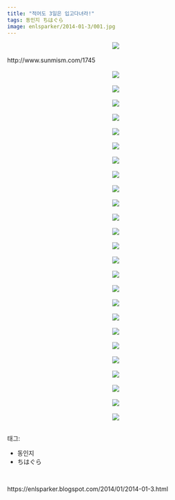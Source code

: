 ```yaml
---
title: "적어도 3일은 입고다녀라!"
tags: 동인지 ちはぐら
image: enlsparker/2014-01-3/001.jpg
---
```

<div class="article">
<div class="post-body entry-content" id="post-body-1855574518491545753" itemprop="description articleBody">
<div class="separator" style="clear: both; text-align: center;">
<a href="//3.bp.blogspot.com/-APT2O_uqQ_0/UuKjkFRa4DI/AAAAAAAAEzo/qXX1FH6k2WQ/s1600/000.jpg" imageanchor="1" style="margin-left: 1em; margin-right: 1em;"><img border="0" src="{{ site.nasurl }}/enlsparker/2014-01-3/000.jpg"/></a></div>
<br/>
<a name="more"></a>http://www.sunmism.com/1745<br/>
<br/>
<div class="separator" style="clear: both; text-align: center;">
<a href="//1.bp.blogspot.com/-sG7Rj83P2BE/UuKjjYw-z9I/AAAAAAAAEzk/z0_FOZrSJEs/s1600/001.jpg" imageanchor="1" style="margin-left: 1em; margin-right: 1em;"><img border="0" src="{{ site.nasurl }}/enlsparker/2014-01-3/001.jpg"/></a></div>
<br/>
<div class="separator" style="clear: both; text-align: center;">
<a href="//3.bp.blogspot.com/-h1xJsEqBY50/UuKjkQO3Z_I/AAAAAAAAEzw/9wfrsEEKWgk/s1600/002.jpg" imageanchor="1" style="margin-left: 1em; margin-right: 1em;"><img border="0" src="{{ site.nasurl }}/enlsparker/2014-01-3/002.jpg"/></a></div>
<br/>
<div class="separator" style="clear: both; text-align: center;">
<a href="//4.bp.blogspot.com/-i02dqOKBPOk/UuKjmX3aodI/AAAAAAAAEz8/RZNAe76oH-M/s1600/003.jpg" imageanchor="1" style="margin-left: 1em; margin-right: 1em;"><img border="0" src="{{ site.nasurl }}/enlsparker/2014-01-3/003.jpg"/></a></div>
<br/>
<div class="separator" style="clear: both; text-align: center;">
<a href="//1.bp.blogspot.com/-DVBOrFgvlZ0/UuKjnNnWiXI/AAAAAAAAE0E/ePH4Vu2hdr0/s1600/004.jpg" imageanchor="1" style="margin-left: 1em; margin-right: 1em;"><img border="0" src="{{ site.nasurl }}/enlsparker/2014-01-3/004.jpg"/></a></div>
<br/>
<div class="separator" style="clear: both; text-align: center;">
<a href="//2.bp.blogspot.com/-wcgAeVqR6dQ/UuKjnR0x2oI/AAAAAAAAE0I/xkxF3mK-Jpo/s1600/005.jpg" imageanchor="1" style="margin-left: 1em; margin-right: 1em;"><img border="0" src="{{ site.nasurl }}/enlsparker/2014-01-3/005.jpg"/></a></div>
<br/>
<div class="separator" style="clear: both; text-align: center;">
<a href="//4.bp.blogspot.com/-Y4RGuR_NBW4/UuKjoXK70RI/AAAAAAAAE0U/loXmTNH_BuQ/s1600/006.jpg" imageanchor="1" style="margin-left: 1em; margin-right: 1em;"><img border="0" src="{{ site.nasurl }}/enlsparker/2014-01-3/006.jpg"/></a></div>
<br/>
<div class="separator" style="clear: both; text-align: center;">
<a href="//2.bp.blogspot.com/-uYegkcCHjjs/UuKjqBqRwRI/AAAAAAAAE0c/E3PNAN4xnNo/s1600/007.jpg" imageanchor="1" style="margin-left: 1em; margin-right: 1em;"><img border="0" src="{{ site.nasurl }}/enlsparker/2014-01-3/007.jpg"/></a></div>
<br/>
<div class="separator" style="clear: both; text-align: center;">
<a href="//2.bp.blogspot.com/-r8hTHdyBoCw/UuKjquJ67lI/AAAAAAAAE0k/kwSHodSNT4A/s1600/008.jpg" imageanchor="1" style="margin-left: 1em; margin-right: 1em;"><img border="0" src="{{ site.nasurl }}/enlsparker/2014-01-3/008.jpg"/></a></div>
<br/>
<div class="separator" style="clear: both; text-align: center;">
<a href="//4.bp.blogspot.com/-rjMFvuTZSuc/UuKjqmUsm5I/AAAAAAAAE0g/6srrN5sftP0/s1600/009.jpg" imageanchor="1" style="margin-left: 1em; margin-right: 1em;"><img border="0" src="{{ site.nasurl }}/enlsparker/2014-01-3/009.jpg"/></a></div>
<br/>
<div class="separator" style="clear: both; text-align: center;">
<a href="//4.bp.blogspot.com/-dR0HgQglLF4/UuKjtNaZoPI/AAAAAAAAE00/EL2sCDzd2is/s1600/010.jpg" imageanchor="1" style="margin-left: 1em; margin-right: 1em;"><img border="0" src="{{ site.nasurl }}/enlsparker/2014-01-3/010.jpg"/></a></div>
<br/>
<div class="separator" style="clear: both; text-align: center;">
<a href="//4.bp.blogspot.com/-i97znfiyNdE/UuKjtiJ3mPI/AAAAAAAAE04/NTTNjxHvHKA/s1600/011.jpg" imageanchor="1" style="margin-left: 1em; margin-right: 1em;"><img border="0" src="{{ site.nasurl }}/enlsparker/2014-01-3/011.jpg"/></a></div>
<br/>
<div class="separator" style="clear: both; text-align: center;">
<a href="//3.bp.blogspot.com/-OqFLv3mQGg8/UuKjtlTFpUI/AAAAAAAAE1A/2FUVHFOf8-8/s1600/012.jpg" imageanchor="1" style="margin-left: 1em; margin-right: 1em;"><img border="0" src="{{ site.nasurl }}/enlsparker/2014-01-3/012.jpg"/></a></div>
<br/>
<div class="separator" style="clear: both; text-align: center;">
<a href="//2.bp.blogspot.com/-qK_OSEoqHM4/UuKjvKqTatI/AAAAAAAAE1M/n2qLxL0YGEo/s1600/013.jpg" imageanchor="1" style="margin-left: 1em; margin-right: 1em;"><img border="0" src="{{ site.nasurl }}/enlsparker/2014-01-3/013.jpg"/></a></div>
<br/>
<div class="separator" style="clear: both; text-align: center;">
<a href="//4.bp.blogspot.com/-80Bj7ddNrkQ/UuKjwFfoYxI/AAAAAAAAE1U/W11zsjDJ_Cw/s1600/014.jpg" imageanchor="1" style="margin-left: 1em; margin-right: 1em;"><img border="0" src="{{ site.nasurl }}/enlsparker/2014-01-3/014.jpg"/></a></div>
<br/>
<div class="separator" style="clear: both; text-align: center;">
<a href="//3.bp.blogspot.com/-HU88-Ult3Jg/UuKjw7rwZmI/AAAAAAAAE1c/WpwpSTeJqsw/s1600/015.jpg" imageanchor="1" style="margin-left: 1em; margin-right: 1em;"><img border="0" src="{{ site.nasurl }}/enlsparker/2014-01-3/015.jpg"/></a></div>
<br/>
<div class="separator" style="clear: both; text-align: center;">
<a href="//4.bp.blogspot.com/-Fy_OaRjTbtA/UuKjxsQZnsI/AAAAAAAAE1k/o_pUgQAjYy4/s1600/016.jpg" imageanchor="1" style="margin-left: 1em; margin-right: 1em;"><img border="0" src="{{ site.nasurl }}/enlsparker/2014-01-3/016.jpg"/></a></div>
<br/>
<div class="separator" style="clear: both; text-align: center;">
<a href="//3.bp.blogspot.com/-v_--4WXEF3Y/UuKjzFDXXDI/AAAAAAAAE1w/cvDLt405Cow/s1600/017.jpg" imageanchor="1" style="margin-left: 1em; margin-right: 1em;"><img border="0" src="{{ site.nasurl }}/enlsparker/2014-01-3/017.jpg"/></a></div>
<br/>
<div class="separator" style="clear: both; text-align: center;">
<a href="//2.bp.blogspot.com/-aGu532ivYDU/UuKjzMj7WTI/AAAAAAAAE1s/DN4M2V6eFro/s1600/018.jpg" imageanchor="1" style="margin-left: 1em; margin-right: 1em;"><img border="0" src="{{ site.nasurl }}/enlsparker/2014-01-3/018.jpg"/></a></div>
<br/>
<div class="separator" style="clear: both; text-align: center;">
<a href="//2.bp.blogspot.com/-NOBvZVS4IHk/UuKjz_nobrI/AAAAAAAAE10/TKuG55lyatg/s1600/019.jpg" imageanchor="1" style="margin-left: 1em; margin-right: 1em;"><img border="0" src="{{ site.nasurl }}/enlsparker/2014-01-3/019.jpg"/></a></div>
<br/>
<div class="separator" style="clear: both; text-align: center;">
<a href="//1.bp.blogspot.com/-BbKHBYumiUk/UuKj2N-gx2I/AAAAAAAAE2E/boh3Ezg1pyI/s1600/020.jpg" imageanchor="1" style="margin-left: 1em; margin-right: 1em;"><img border="0" src="{{ site.nasurl }}/enlsparker/2014-01-3/020.jpg"/></a></div>
<br/>
<div class="separator" style="clear: both; text-align: center;">
<a href="//3.bp.blogspot.com/-ynQ3E9km3X0/UuKj3D1IlCI/AAAAAAAAE2M/f1-u89PSQXM/s1600/021.jpg" imageanchor="1" style="margin-left: 1em; margin-right: 1em;"><img border="0" src="{{ site.nasurl }}/enlsparker/2014-01-3/021.jpg"/></a></div>
<br/>
<div class="separator" style="clear: both; text-align: center;">
<a href="//2.bp.blogspot.com/-mcJQOvkFQ7Q/UuKj3jbtYQI/AAAAAAAAE2Q/XiCSPrvR8OE/s1600/022.jpg" imageanchor="1" style="margin-left: 1em; margin-right: 1em;"><img border="0" src="{{ site.nasurl }}/enlsparker/2014-01-3/022.jpg"/></a></div>
<br/>
<div class="separator" style="clear: both; text-align: center;">
<a href="//4.bp.blogspot.com/--7smzOSF6xk/UuKj4d6GHmI/AAAAAAAAE2c/uFk5V6HCDYY/s1600/023.jpg" imageanchor="1" style="margin-left: 1em; margin-right: 1em;"><img border="0" src="{{ site.nasurl }}/enlsparker/2014-01-3/023.jpg"/></a></div>
<br/>
<div class="separator" style="clear: both; text-align: center;">
<a href="//4.bp.blogspot.com/-BNLpWcfTNqk/UuKj5J5V_-I/AAAAAAAAE2k/y5Gnj3BQUaw/s1600/024.jpg" imageanchor="1" style="margin-left: 1em; margin-right: 1em;"><img border="0" src="{{ site.nasurl }}/enlsparker/2014-01-3/024.jpg"/></a></div>
<br/>
<div class="separator" style="clear: both; text-align: center;">
<a href="//4.bp.blogspot.com/-hKmfBMZ04o4/UuKj5XdUUcI/AAAAAAAAE2o/CH6Ff_QXN_E/s1600/025.jpg" imageanchor="1" style="margin-left: 1em; margin-right: 1em;"><img border="0" src="{{ site.nasurl }}/enlsparker/2014-01-3/025.jpg"/></a></div>
<br/>
<div style="clear: both;"></div>
</div></div><div class="tagTrail">
<p>태그: </p>
<ul>
<li>동인지</li>
<li>ちはぐら</li>
</ul>
</div>
<br/>
<p id="refer">https://enlsparker.blogspot.com/2014/01/2014-01-3.html</p>
<br/>
